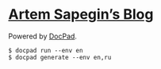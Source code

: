 # [Artem Sapegin’s Blog](http://blog.sapegin.me/)

Powered by [DocPad](http://docpad.org/).

```
$ docpad run --env en
$ docpad generate --env en,ru
```
